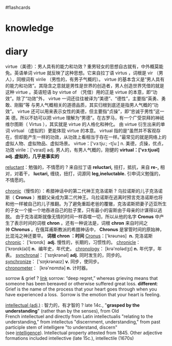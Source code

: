 #flashcards 
# knowledge


# diary


virtue（美德）：男人具有的能力和功效
?
重男轻女的思想自古就有，中外概莫能免。英语单词 virtue 就反映了这种思想。它来自拉丁语 virtus ，词根是 vir （男人），同根词有 virile （男性的，有男子气概的）。 virtue 的基本含义是“男人具有的能力和功效”。其隐含之意就是男性是世界的创造者，男人创造世界凭借的就是 这种 virtue 。英语短语 by virtue of （凭借）用的正是 virtue 的本意，即“功效”。除了“功效”外， virtue 一词还往往被译为“美德”、“德性”，主要指“英勇、勇敢、刚毅”等 与男人气概相关的道德品质，其实归根到底还是指男人气概的“功效”。 virtue 还可以用来表示女性的美德，但主要指“贞操”，即“忠诚于男性”这一美 德。所以不妨可以把 virtue 理解为“男德”。在古罗马，有一个广受崇拜的神祗维尔图斯（ Virtus ），其实就是 virtue 的人格化和神化。
由 virtue 衍生出来的单词 virtual （虚拟的）更能体现 virtue 的本意。 virtual 指的是“虽然并不客观存在，但却能产生一样的功效，从功效上看相当于存在一样。”最常见的就是网络上的虚拟人物、虚拟物品、虚拟场景。
virtue：['vɜːtjuː; -tʃuː] n. 美德，贞操，优点，功效
virile：['vɪraɪl] adj. 男人的，有男人气概的，刚健的
**virtual：['vɜːtjʊəl] adj. 虚拟的，几乎是事实的**

[reluctant](https://www.quword.com/ciyuan/s/reluctant)：勉强的，不情愿的
?
来自拉丁语 **reluctari,** 扭打，抵抗，来自 **re-,** 相对，对着干， **luctari,** 缠绕，扭打，词源同 **leg,ineluctable.** 引申词义勉强的，不情愿的。


[chronic](https://www.quword.com/ciyuan/s/chronic)（慢性的）：希腊神话中的第二代神王克洛诺斯
?
乌拉诺斯的儿子克洛诺斯（ **Cronus** ）推翻父亲成为第二代神王。乌拉诺斯在逃离时预言克洛诺斯也将和他一样被自己的儿子推翻。为了避免重蹈老爸的覆辙，克洛诺斯把妻子迈亚所生的子女一个接一个地吞进自己的肚子里，只有最小的宙斯由于母亲的计谋得以逃脱。
由于克洛诺斯就像无情的时间一样吞噬一切，所以从他的名字 **Cronus** 中产生了表示时间的词根 **chron** 。还有一种说法是，词根 **chron** 来自时间之神 **Chronus** 。在俄耳甫斯教派的希腊神话中， **Chronus** 是掌管时间的原始神，比混沌之神还要早。
**词根 chron ：时间**
[Cronus](https://www.quword.com/etym/s/Cronus)：['krəunəs]  **n.** 克洛诺斯
[chronic](https://www.quword.com/etym/s/chronic)： ['krɒnɪk]  **adj.** 慢性的，长期的，习惯性的。
[chronicle](https://www.quword.com/etym/s/chronicle)：['krɒnɪk(ə)l] **n.**  编年史，年代史。
[chronology](https://www.quword.com/etym/s/chronology)： [krə'nɒlədʒɪ] **n.** 年代学，年表。
[synchronal](https://www.quword.com/etym/s/synchronal)： ['sɪŋkrənəl] **adj.** 同时发生的，同步的。
[synchronize](https://www.quword.com/etym/s/synchronize)： ['sɪŋkrənaɪz] **v.** 同步，使同步。
[chronometer](https://www.quword.com/etym/s/chronometer)：  [krə'nɒmɪtə] **n.** 计时器。


sorrow & grief
?
[link](https://www.healingstartswiththeheart.com/are-grief-and-sorrow-the-same-thing/)
sorrow: “deep regret,” whereas grieving means that someone has been bereaved or otherwise suffered great loss.
**different**: Grief is the name of the process that your heart goes through when you have experienced a loss.  Sorrow is the emotion that your heart is feeling.


[intellectual (adj.)](https://www.quword.com/etym/s/intellectual) : 智力的，有才智的
?
late 14c., "**grasped by the understanding**" (rather than by the senses), from Old French intellectuel and directly from Latin intellectualis "relating to the understanding," from intellectus "discernment, understanding," from past participle stem of intelligere "to understand, discern" (see [intelligence](https://www.quword.com/etym/s/intelligence)). Intellectual property attested from 1845. Other adjective formations included intellective (late 15c.), intellectile (1670s)
